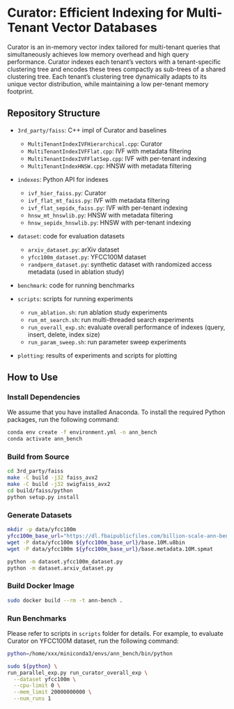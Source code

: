 # Curator: Efficient Indexing for Multi-Tenant Vector Databases

Curator is an in-memory vector index tailored for multi-tenant queries that simultaneously achieves low memory overhead and high query performance. Curator indexes each tenant’s vectors with a tenant-specific clustering tree and encodes these trees compactly as sub-trees of a shared clustering tree. Each tenant’s clustering tree dynamically adapts to its unique vector distribution, while maintaining a low per-tenant memory footprint.

## Repository Structure

- `3rd_party/faiss`: C++ impl of Curator and baselines
  
  - `MultiTenantIndexIVFHierarchical.cpp`: Curator
  - `MultiTenantIndexIVFFlat.cpp`: IVF with metadata filtering
  - `MultiTenantIndexIVFFlatSep.cpp`: IVF with per-tenant indexing
  - `MultiTenantIndexHNSW.cpp`: HNSW with metadata filtering

- `indexes`: Python API for indexes

  - `ivf_hier_faiss.py`: Curator
  - `ivf_flat_mt_faiss.py`: IVF with metadata filtering
  - `ivf_flat_sepidx_faiss.py`: IVF with per-tenant indexing
  - `hnsw_mt_hnswlib.py`: HNSW with metadata filtering
  - `hnsw_sepidx_hnswlib.py`: HNSW with per-tenant indexing

- `dataset`: code for evaluation datasets

  - `arxiv_dataset.py`: arXiv dataset
  - `yfcc100m_dataset.py`: YFCC100M dataset
  - `randperm_dataset.py`: synthetic dataset with randomized access metadata (used in ablation study)

- `benchmark`: code for running benchmarks

- `scripts`: scripts for running experiments

  - `run_ablation.sh`: run ablation study experiments
  - `run_mt_search.sh`: run multi-threaded search experiments
  - `run_overall_exp.sh`: evaluate overall performance of indexes (query, insert, delete, index size)
  - `run_param_sweep.sh`: run parameter sweep experiments

- `plotting`: results of experiments and scripts for plotting

## How to Use

### Install Dependencies

We assume that you have installed Anaconda. To install the required Python packages, run the following command:

```bash
conda env create -f environment.yml -n ann_bench
conda activate ann_bench
```

### Build from Source

```bash
cd 3rd_party/faiss
make -C build -j32 faiss_avx2
make -C build -j32 swigfaiss_avx2
cd build/faiss/python
python setup.py install
```

### Generate Datasets

```bash
mkdir -p data/yfcc100m
yfcc100m_base_url="https://dl.fbaipublicfiles.com/billion-scale-ann-benchmarks/yfcc100M"
wget -P data/yfcc100m ${yfcc100m_base_url}/base.10M.u8bin
wget -P data/yfcc100m ${yfcc100m_base_url}/base.metadata.10M.spmat

python -m dataset.yfcc100m_dataset.py
python -m dataset.arxiv_dataset.py
```

### Build Docker Image

```bash
sudo docker build --rm -t ann-bench .
```

### Run Benchmarks

Please refer to scripts in `scripts` folder for details. For example, to evaluate Curator on YFCC100M dataset, run the following command:

```bash
python=/home/xxx/miniconda3/envs/ann_bench/bin/python

sudo ${python} \
run_parallel_exp.py run_curator_overall_exp \
  --dataset yfcc100m \
  --cpu-limit 0 \
  --mem_limit 20000000000 \
  --num_runs 1
```
